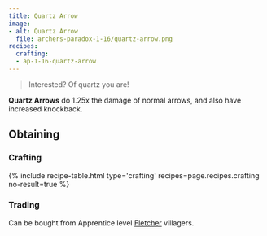 ```yaml
---
title: Quartz Arrow
image: 
- alt: Quartz Arrow
  file: archers-paradox-1-16/quartz-arrow.png
recipes:
  crafting:
  - ap-1-16-quartz-arrow
---
```

> Interested? Of quartz you are!

**Quartz Arrows** do 1.25x the damage of normal arrows, and also have increased knockback.

Obtaining
---------

### Crafting
{% include recipe-table.html type='crafting' recipes=page.recipes.crafting no-result=true %}

### Trading
Can be bought from Apprentice level [Fletcher](https://minecraft.fandom.com/wiki/Trading#Fletcher) villagers.